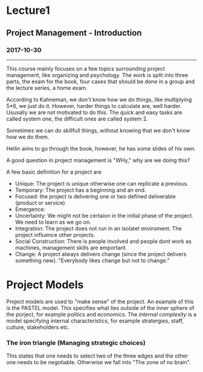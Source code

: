 # Lecture1
## Project Management - Introduction
### 2017-10-30
---
This course mainly focuses on a few topics surrounding project management, like organizing and psychology. The work is split into three parts, the exam for the book, four cases that should be done in a group and the lecture series, a home exam.   

According to Kahneman, we don't know how we do things, like multiplying 5*6, we just do it. However, harder things to calculate are, well harder. Ususally we are not motivated to do this. The quick and easy tasks are called system one, the difficult ones are called system 2. 

Sometimes we can do skillfull things, without knowing that we don't know how we do them.

Hellin aims to go through the book, however, he has some slides of his own.

A good question in project management is "WHy," why are we doing this?  

A few basic definition for a project are 
* Unique: The project is unique otherwise one can replicate a previous.
* Temporary: The project has a beginning and an end.
* Focused: the project is delivering one or two defined deliverable (product or service)
* Emergence: 
* Uncertainty: We might not be certaion in the initial phase of the project. We need to learn as we go on.
* Integration: The project does not run in an isolatet enviroment. The project influence other projects.
* Social Construction: There is people involved and people dont work as machines, management skills are emportant.
* Change: A project always delivers change (since the project delivers something new). "Everybody likes change but not to change."

# Project Models
Project models are used to "make sense" of the project. An example of this is the PASTEL model. This specifies what lies outside of the inner sphere of the porject, for example politics and economics. The *internal complexity* is a model specifying internal characteristics, for example stratergies, staff, culture, stakeholders etc. 

### The iron triangle (Managing strategic choices)
This states that one needs to select two of the three edges and the other one needs to be negotiable. Otherwise we fall into "The zone of no brain".

